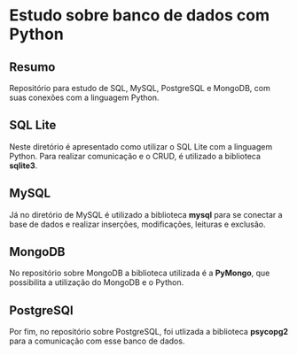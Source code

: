 # Estudo sobre banco de dados com Python

## Resumo
Repositório para estudo de SQL, MySQL, PostgreSQL e MongoDB, com suas conexões com a linguagem Python.

## SQL Lite
Neste diretório é apresentado como utilizar o SQL Lite com a linguagem Python. Para realizar comunicação e o CRUD, é utilizado a 
biblioteca **sqlite3**.

## MySQL
Já no diretório de MySQL é utilizado a biblioteca **mysql** para se conectar a base de dados e realizar inserções, modificações, leituras e exclusão.

## MongoDB
No repositório sobre MongoDB a biblioteca utilizada é a **PyMongo**, que possibilita a utilização do MongoDB e o Python.

## PostgreSQl
Por fim, no repositório sobre PostgreSQL, foi utlizada a biblioteca **psycopg2** para a comunicação com esse banco de dados.
